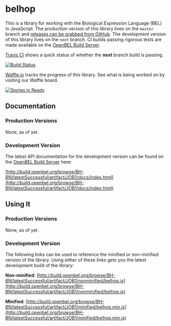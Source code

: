 # belhop

This is a library for working with the Biological Expression Language (BEL)
in JavaScript. The production version of this library lives on the ``master``
branch and
[releases can be grabbed from GitHub](https://github.com/OpenBEL/belhop/releases).
The development version of this library lives on the ``next`` branch. CI builds
passing rigorous tests are made available on the
[OpenBEL Build Server](http://build.openbel.org).

[Travis CI](https://travis-ci.org) shows a quick status of whether the **next** branch build is passing.

[![Build Status](https://travis-ci.org/OpenBEL/belhop.svg?branch=next)](https://travis-ci.org/OpenBEL/belhop)

[Waffle.io](https://waffle.io/) tracks the progress of this library. See what is being worked on by visiting our Waffle board.

[![Stories in Ready](https://badge.waffle.io/OpenBEL/belhop.png?label=ready&title=Ready)](http://waffle.io/OpenBEL/belhop)

## Documentation

### Production Versions

None, as of yet.

### Development Version

The latest API documentation for the development version can be found on the
[OpenBEL Build Server](http://build.openbel.org) here:

[http://build.openbel.org/browse/BH-BN/latestSuccessful/artifact/JOB1/docs/index.html](http://build.openbel.org/browse/BH-BN/latestSuccessful/artifact/JOB1/docs/index.html)

## Using It

### Production Versions

None, as of yet.

### Development Version

The following links can be used to reference the minified or non-minified
version of the library. Using  either of these links gets you the latest
development build of the library:

**Non-minified**: [http://build.openbel.org/browse/BH-BN/latestSuccessful/artifact/JOB1/nonminified/belhop.js](http://build.openbel.org/browse/BH-BN/latestSuccessful/artifact/JOB1/nonminified/belhop.js)

**Minified**: [http://build.openbel.org/browse/BH-BN/latestSuccessful/artifact/JOB1/minified/belhop.min.js](http://build.openbel.org/browse/BH-BN/latestSuccessful/artifact/JOB1/minified/belhop.min.js)
